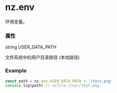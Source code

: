 # nz.env

环境变量。

### 属性

string USER_DATA_PATH

文件系统中的用户目录路径 (本地路径)

### Example

```ts
const path = nz.env.USER_DATA_PATH + '/test.png'
console.log(path) // nzfile://usr/test.png
```
